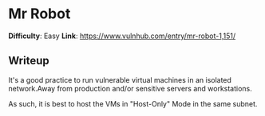 # Mr Robot

**Difficulty**: Easy
**Link**: https://www.vulnhub.com/entry/mr-robot-1,151/

## Writeup

It's a good practice to run vulnerable virtual machines in an isolated network.Away from production and/or sensitive servers and workstations.

As such, it is best to host the VMs in "Host-Only" Mode in the same subnet.


